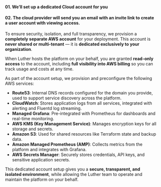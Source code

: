 #### **01. We’ll set up a dedicated Cloud account for you**

#### **02. The cloud provider will send you an email with an invite link to create a user account with viewing access.**

To ensure security, isolation, and full transparency, we provision a **completely separate AWS account** for your deployment. This account is **never shared or multi-tenant** — it is **dedicated exclusively to your organization**.

When Luther hosts the platform on your behalf, you are granted **read-only access** to the account, including **full visibility into AWS billing** so you can track usage and costs at any time.

As part of the account setup, we provision and preconfigure the following AWS services:

- **Route53**: Internal DNS records configured for the domain you provide, used to support service discovery across the platform.
- **CloudWatch**: Stores application logs from all services, integrated with alerting and Fluentd log streaming.
- **Managed Grafana**: Pre-integrated with Prometheus for dashboards and real-time monitoring.
- **AWS KMS (Key Management Service)**: Manages encryption keys for all storage and secrets.
- **Amazon S3**: Used for shared resources like Terraform state and backup data.
- **Amazon Managed Prometheus (AMP)**: Collects metrics from the platform and integrates with Grafana.
- **AWS Secrets Manager**: Securely stores credentials, API keys, and sensitive application secrets.

This dedicated account setup gives you a **secure, transparent, and isolated environment**, while allowing the Luther team to operate and maintain the platform on your behalf.
